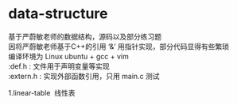 # data-structure
基于严蔚敏老师的数据结构，源码以及部分练习题</br>
因将严蔚敏老师基于C++的引用 ‘&’ 用指针实现，部分代码显得有些繁琐</br>
编译环境为 Linux ubuntu + gcc + vim </br>
:def.h : 文件用于声明变量等实现</br>
:extern.h : 实现外部函数引用，只用 main.c 测试</br>

1.linear-table  线性表</br>
